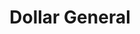 ---
title: "Dollar General"
url: /lenoir/dollar-general-connelly-springs-road-2/
shop: variety store
---